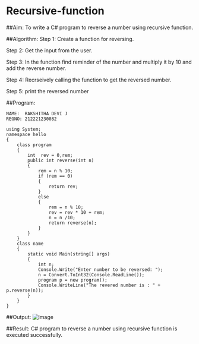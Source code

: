 # Recursive-function

##Aim: 
To write a C# program to reverse a number using recursive function.

##Algorithm:
Step 1: Create a function for reversing.

Step 2: Get the input from the user.

Step 3: In the function find reminder of the number and multiply it by 10 and add the reverse number.

Step 4: Recrseively calling the function to get the reversed number.

Step 5: print the reversed number


##Program:
```
NAME:  RAKSHITHA DEVI J
REGNO: 212221230082

using System;
namespace hello
{
    class program
    {
        int  rev = 0,rem;
        public int reverse(int n)
        {
            rem = n % 10;
            if (rem == 0)
            {
                return rev;
            }
            else
            {
                rem = n % 10;
                rev = rev * 10 + rem;
                n = n /10;
                return reverse(n);
            }
        }
    }
    class name
    {
        static void Main(string[] args)
        {
            int n;
            Console.Write("Enter number to be reversed: ");
            n = Convert.ToInt32(Console.ReadLine());
            program p = new program();
            Console.WriteLine("The revered number is : " + p.reverse(n));
        }
    }
}
```
##Output:
![image](https://github.com/Rakshithadevi/Recursive-function/assets/94165326/0f8a6263-8b9f-4d0c-9aaf-d6521235ca7a)


##Result:
C# program to reverse a number using recursive function is executed successfully.
